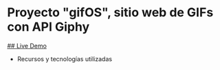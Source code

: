 # Proyecto "gifOS", sitio web de GIFs con API Giphy


[## Live Demo](https://gerasaavedra.github.io/gifOS/)

- Recursos y tecnologías utilizadas

